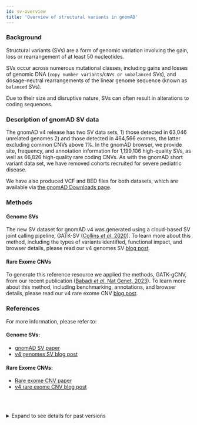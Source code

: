 ```yaml
---
id: sv-overview
title: 'Overview of structural variants in gnomAD'
---
```


### Background

Structural variants (SVs) are a form of genomic variation involving the gain, loss or rearrangement of at least 50 nucleotides.

SVs occur across numerous mutational classes, including gains and losses of genomic DNA (`copy number variants`/`CNVs or unbalanced` SVs), and dosage-neutral rearrangements of the linear genome sequence (known as `balanced` SVs).

Due to their size and disruptive nature, SVs can often result in alterations to coding sequences.

### Description of gnomAD SV data

The gnomAD v4 release has two SV data sets, 1) those detected in 63,046 unrelated genomes 2) and those detected in 464,566 exomes, the latter excluding common CNVs above 1%. In the gnomAD browser, we provide site, frequency, and annotation information for 1,199,106 high-quality SVs, as well as 66,826 high-quality rare coding CNVs. As with the gnomAD short variant data set, we have removed cohorts recruited for severe pediatric disease.

We have also produced VCF and BED files for both datasets, which are available via [the gnomAD Downloads page](https://gnomad.broadinstitute.org/downloads).

### Methods

#### Genome SVs

The new SV dataset for gnomAD v4 was generated using a cloud-based SV joint calling pipeline, GATK-SV ([Collins _et al_. 2020](https://pubmed.ncbi.nlm.nih.gov/32461652/)). To learn more about this method, including the types of variants identified, functional impact, and browser details, please read our v4 genomes SV [blog post](https://gnomad.broadinstitute.org/news/2023-11-v4-structural-variants).

#### Rare Exome CNVs

To generate this reference resource we applied the methods, GATK-gCNV, from our recent publication ([Babadi _et al_. Nat Genet, 2023](https://pubmed.ncbi.nlm.nih.gov/37604963/)). To learn more about this method, including benchmarking, annotations, and browser details, please read our v4 rare exome CNV [blog post](https://gnomad.broadinstitute.org/news/2023-11-v4-copy-number-variants).

### References

For more information, please refer to:

#### Genome SVs:

- [gnomAD SV paper](https://pubmed.ncbi.nlm.nih.gov/32461652/)
- [v4 genomes SV blog post](https://gnomad.broadinstitute.org/news/2023-11-v4-structural-variants)

#### Rare Exome CNVs:

- [Rare exome CNV paper](https://pubmed.ncbi.nlm.nih.gov/37604963/)
- [v4 rare exome CNV blog post](https://gnomad.broadinstitute.org/news/2023-11-v4-copy-number-variants)

<br /><br />

<details>

<summary>Expand to see details for past versions</summary>

### Description of gnomAD v2 SV data

In the gnomAD browser, we provide site, frequency, and annotation information for 445,857 SVs discovered in 10,738 unrelated individuals. As with the gnomAD short variant data set, we have removed individuals known to be affected by severe pediatric disease, as well as their first-degree relatives.

We have also produced VCF and BED files containing the 445,857 SVs from 10,738 unrelated genomes, which are available via [the gnomAD Downloads page](https://gnomad.broadinstitute.org/downloads).

### v2 SV Methods

We catalogued SVs from Illumina short-read whole-genome sequencing (WGS) aggregated across various population genetic and complex disease association studies. In total, this cohort included 14,891 individuals, a subset (72%; 10,738/14,891) of which are included in the public SV dataset release on this website. We performed SV discovery by integrating four published SV algorithms ([Manta](https://www.ncbi.nlm.nih.gov/pubmed/26647377), [DELLY](https://www.ncbi.nlm.nih.gov/pubmed/22962449), [MELT](https://www.ncbi.nlm.nih.gov/pubmed/28855259), and [cn.MOPS](https://www.ncbi.nlm.nih.gov/pubmed/22302147)) to detect sites of putative SV across seven mutational classes, and jointly filtered, genotyped, resolved, and annotated these SVs across all 14,891 genomes. All SV discovery was performed in [FireCloud](https://software.broadinstitute.org/firecloud/), where the components of the gnomAD SV discovery pipeline are available as public methods with dedicated Docker images. Extensive technical details of this process are provided in the supplementary information of the [gnomAD SV paper](https://broad.io/gnomad_sv).

### References

For more information, please refer to the [gnomAD SV paper](https://broad.io/gnomad_sv) or this [blog post](https://gnomad.broadinstitute.org/news/2019-03-structural-variants-in-gnomad/).

</details>
